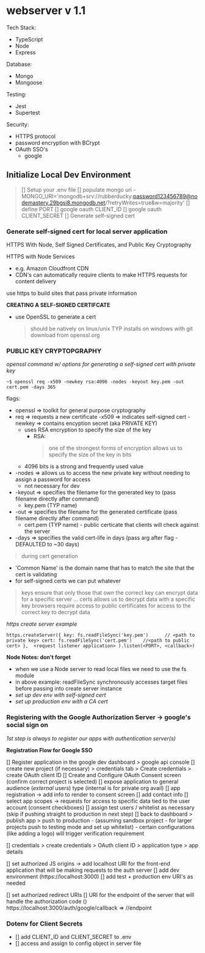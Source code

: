 # webserver v 1.1


Tech Stack:
- TypeScript
- Node
- Express

Database:
- Mongo
- Mongoose


Testing:
- Jest
- Supertest

Security: 
- HTTPS protocol
- password encryption with BCrypt
- OAuth SSO's
  - google




## Initialize Local Dev Environment
> [] Setup your .env file
     [] populate mongo uri - MONGO_URI='mongodb+srv://rubberducky:password123456789@nodemastery.29bgsi8.mongodb.net/?retryWrites=true&w=majority'
     [] define PORT
     [] google oauth CLIENT_ID
     [] google oauth CLIENT_SECRET
> [] Generate self-signed cert

###  Generate self-signed cert for local server application
HTTPS With Node, Self Signed Certificates, and Public Key Cryptography


HTTPS with Node Services
- e.g. Amazon Cloudfront CDN
- CDN's can automatically require clients to make HTTPS requests for content delivery

use https to build sites that pass private information

**CREATING A SELF-SIGNED CERTIFCATE**
- use OpenSSL to generate a cert
  > should be natively on linux/unix
  > TYP installs on windows with git
  > download from openssl.org 


### PUBLIC KEY CRYPTOPGRAPHY
*openssl command w/ options for generating a self-signed cert with private key*

```
~$ openssl req -x509 -newkey rsa:4096 -nodes -keyout key.pem -out cert.pem -days 365
```

flags:
* openssl => toolkit for general purpose cryptography 
* req => requests a new certificate
  -x509 => indicates self-signed cert
  -newkey => contains encyption secret (aka PRIVATE KEY)
    - uses RSA encryption to specify the size of the key
      - RSA: 
        > one of the strongest forms of encryption
        > allows us to specify the size of the key in bits
    - 4096 bits is a strong and frequently used value
* -nodes => allows us to access the new private key without needing to assign a password for access
  - not necessary for dev
* -keyout => specifies the filename for the generated key to (pass filename directly after command)
  - key.pem (TYP name)
* -out => specifies the filename for the generated certificate (pass filename directly after command)
  - cert.pem (TYP name) - public certicate that clients will check against the server
* -days => specifies the valid cert-life in days (pass arg after flag - DEFAULTED to ~30 days)

> during cert generation
  - 'Common Name' is the domain name that has to match the site that the cert is validating
  - for self-signed certs we can put whatever

> keys ensure that only those that own the correct key can encrypt data for a specific server
... certs allows us to decrypt data with a specific key
> browsers require access to public certificates for access to the correct key to decrypt data



*https create server example*

`
https.createServer({
  key: fs.readFileSync('key.pem')      // <path to private key>
  cert: fs.readFileSync('cert.pem')    //<path to public cert>
}, 
  <request listener application>
).listen(<PORT>, <callback>)
`



**Node Notes: don't forget** 
- when we use a Node server to read local files we need to use the fs module
- in above example: readFileSync synchronously accesses target files before passing into create server instance
- *set up dev env with self-signed cert*
- *set up production env with a CA cert*





### Registering with the Google Authorization Server -> google's social sign on

*1st step is always to register our apps with authentication server(s)*

**Registration Flow for Google SSO**

[] Register application in the google dev dashboard > google api console
  [] create new project (if necessary) > credentials tab > Create credentials > create OAuth client ID
    [] Create and Configure OAuth Consent screen (confirm correct project is selected)
      [] expose application to general audience (*external* users) type (internal is for private org avail)
      [] app registration -> add info to render to consent screen
      [] add contact info
      [] select app scopes -> requests for access to specific data tied to the user account (consent checkboxes)
      [] assign test users / whitelist as necessary (skip if pushing straight to production in next step)
      [] back to dashboard > publish app > push to production 
          - (assuming sandbox project - for larger projects push to testing mode and set up whitelist)
          - certain configurations (like adding a logo) will trigger verification requirement

[] credentials > create credentials > OAuth client ID >  application type > app details

[] set authorized JS origins -> add localhost URI for the front-end application that will be making requests to the auth server
      [] add dev environment (https://localhost:3000)
      [] add test + production env URI's as needed

[] set authorized redirect URIs
      [] URI for the endpoint of the server that will handle the authorization code ()
         https://localhost:3000/auth/google/callback => <authendpoint>/<authserver>/endpoint



### Dotenv for Client Secrets
- [] add CLIENT_ID and CLIENT_SECRET to .env
- [] access and assign to config object in server file




